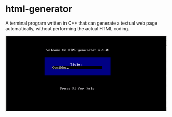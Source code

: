 # html-generator
A terminal program written in C++ that can generate a textual web page automatically, without performing the actual HTML coding.

![Start screen.](https://github.com/markarja/html-generator/blob/main/start_screen.png)


